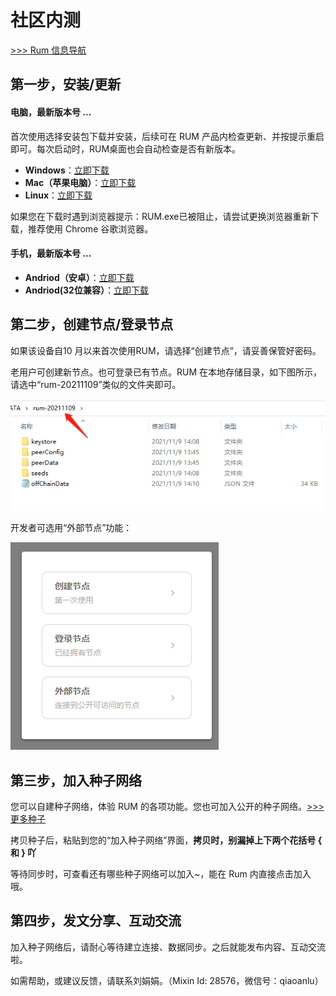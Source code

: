 # 社区内测

[>>> Rum 信息导航](rum-app/about.md)

## 第一步，安装/更新

#### 电脑，最新版本号 <span id="rum-app-version">...</span>

首次使用选择安装包下载并安装，后续可在 RUM 产品内检查更新、并按提示重启即可。每次启动时，RUM桌面也会自动检查是否有新版本。

- **Windows**：<a id="rum-app-win-link" href="" download>立即下载</a>
- **Mac（苹果电脑）**：<a id="rum-app-mac-link" href="" download>立即下载</a>
- **Linux**：<a id="rum-app-linux-link" href="" download>立即下载</a>

如果您在下载时遇到浏览器提示：RUM.exe已被阻止，请尝试更换浏览器重新下载，推荐使用 Chrome 谷歌浏览器。

#### 手机，最新版本号 <span id="rum-android-version">...</span>

- **Andriod（安卓）**：<a id="rum-android-link" href="" download>立即下载</a>
- **Andriod(32位兼容）**：<a id="rum-android-32bit-link" href="" download>立即下载</a>


## 第二步，创建节点/登录节点

如果该设备自10 月以来首次使用RUM，请选择“创建节点”，请妥善保管好密码。

老用户可创建新节点。也可登录已有节点。RUM 在本地存储目录，如下图所示，请选中“rum-20211109”类似的文件夹即可。

![](./images/rumdata.png)

开发者可选用“外部节点”功能：

![](./images/2x-1.png)


## 第三步，加入种子网络

您可以自建种子网络，体验 RUM 的各项功能。您也可加入公开的种子网络。[>>>更多种子](rum-app/README.md)

拷贝种子后，粘贴到您的“加入种子网络”界面，**拷贝时，别漏掉上下两个花括号 { 和 } 吖**

等待同步时，可查看还有哪些种子网络可以加入~，能在 Rum 内直接点击加入哦。

## 第四步，发文分享、互动交流

加入种子网络后，请耐心等待建立连接、数据同步。之后就能发布内容、互动交流啦。

如需帮助，或建议反馈，请联系刘娟娟。（Mixin Id: 28576，微信号：qiaoanlu）

<script>
  (() => {
    const q = s => document.querySelector(s);
    const state = {
      rumAppVersionRaw: '',
      rumAndroidVersion: '',
      rumAndroidLink: '',
      get rumAppVersion() {
        return `v${this.rumAppVersionRaw}`;
      },
      get rumAppWinLink() {
        return `https://static-assets.xue.cn/rum-testing/RUM-${this.rumAppVersionRaw}.exe`;
      },
      get rumAppLinuxLink() {
        return `https://static-assets.xue.cn/rum-testing/RUM-${this.rumAppVersionRaw}.linux.zip`;
      },
      get rumAppMacLink() {
        return `https://static-assets.xue.cn/rum-testing/RUM-${this.rumAppVersionRaw}.dmg`;
      },
    };

    const getRumAppVersion = async () => {
      if (state.rumAppVersionRaw) { return; }
      try {
        const fetchResponse = await fetch('https://static-assets.pek3b.qingstor.com/rum-testing/latest.yml');
        const metaText = await fetchResponse.text();
        const versionMatch = metaText.match(/^version: (\d+\.\d+\.\d+)\n/)
        const version = versionMatch[1];
        state.rumAppVersionRaw = version;
        q('#rum-app-version').textContent = state.rumAppVersionRaw;
        q('#rum-app-win-link').href = state.rumAppWinLink;
        q('#rum-app-linux-link').href = state.rumAppLinuxLink;
        q('#rum-app-mac-link').href = state.rumAppMacLink;
      } catch (e) {}
    };

    const getRumAndroidVersion = async () => {
      if (state.rumAndroidVersion) { return; }
      try {
        const fetchResponse = await fetch('https://xue.cn/hub/api/app_managements?platform=android&channel=rum');
        const data = await fetchResponse.json();
        state.rumAndroidLink = data.file;
        state.rumAndroidVersion = data.version_name;
        q('#rum-android-version').textContent = state.rumAndroidVersion;
        q('#rum-android-link').href = state.rumAndroidLink;
        q('#rum-android-32bit-link').href = state.rumAndroidLink.replace(/\.apk$/, '_armeabi.apk');
      } catch (e) {}
    };

    getRumAppVersion();
    getRumAndroidVersion();
  })();
</script>